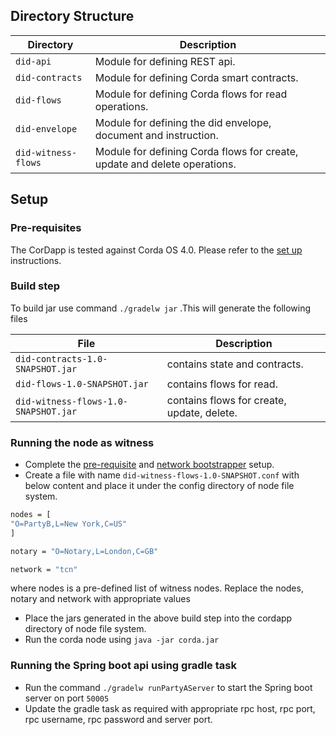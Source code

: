 ## Directory Structure
| Directory | Description                                                     |
|-----------|-----------------------------------------------------------------|
| `did-api` | Module for defining REST api.                         |
| `did-contracts` |  Module for defining Corda smart contracts.                   |
| `did-flows`     | Module for defining Corda flows for read operations.               |
| `did-envelope` | Module for defining the did envelope, document and instruction.|
| `did-witness-flows` | Module for defining Corda flows for create, update and delete operations.|

## Setup
### Pre-requisites
The CorDapp is tested against Corda OS 4.0.
Please refer to the [set up](https://docs.corda.net/getting-set-up.html) instructions.

### Build step
To build jar use command `./gradelw jar` .This will generate the following files

| File | Description                                                     |
|-----------|-----------------------------------------------------------------|
| `did-contracts-1.0-SNAPSHOT.jar` | contains state and contracts.                  |
| `did-flows-1.0-SNAPSHOT.jar` |  contains flows for read.                 |
| `did-witness-flows-1.0-SNAPSHOT.jar`| contains flows for create, update, delete.


### Running the node as witness
* Complete the [pre-requisite](https://docs.corda.net/getting-set-up.html) and [network bootstrapper](https://docs.corda.net/network-bootstrapper.html) setup.
* Create a file with name `did-witness-flows-1.0-SNAPSHOT.conf` with below content and place it under the config directory of node file system.
```bash
nodes = [
"O=PartyB,L=New York,C=US"
]

notary = "O=Notary,L=London,C=GB"

network = "tcn"
```
where nodes is a pre-defined list of witness nodes. Replace the nodes, notary and network with appropriate values
* Place the jars generated in the above build step into the cordapp directory of node file system.
* Run the corda node using `java -jar corda.jar`


### Running the Spring boot api using gradle task
* Run the command `./gradelw runPartyAServer` to start the Spring boot server on port `50005`
* Update the gradle task as required with appropriate rpc host, rpc port, rpc username, rpc password and server port.
